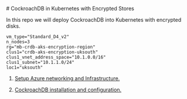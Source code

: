 # CockroachDB in Kubernetes with Encrypted Stores

In this repo we will deploy CockroachDB into Kubernetes with encrypted disks.

```
vm_type="Standard_D4_v2"
n_nodes=3
rg="mb-crdb-aks-encryption-region"
clus1="crdb-aks-encryption-uksouth"
clus1_vnet_address_space="10.1.0.0/16"
clus1_subnet="10.1.1.0/24"
loc1="uksouth"
```

1. [Setup Azure networking and Infrastructure.](/markdown/infra-setup.md)

2. [CockroachDB installation and configuration.](/markdown/crdb-setup.md)